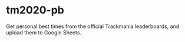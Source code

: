 # tm2020-pb
Get personal best times from the official Trackmania leaderboards, and upload them to Google Sheets. 
